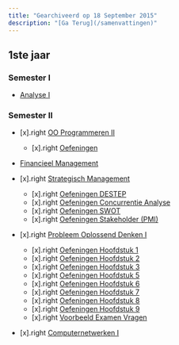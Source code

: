 ```yaml
---
title: "Gearchiveerd op 18 September 2015"
description: "[Ga Terug](/samenvattingen)"
---
```


## 1ste jaar

### Semester I

* [Analyse I](semester-I/Analyse-I.md)

### Semester II

* [x].right [OO Programmeren II](semester-II/OO-Progammeren-II.md)
    * [x].right [Oefeningen](semester-II/Oefeningen-OO-Programmeren-II/index.md)

* [Financieel Management](semester-II/Financieel-Management.md)

* [x].right [Strategisch Management](semester-II/Strategisch-Management.md)
    * [x].right [Oefeningen DESTEP](semester-II/Oefeningen-Strategisch-Management/Oefeningen-DESTEP.md)
    * [x].right [Oefeningen Concurrentie Analyse](semester-II/Oefeningen-Strategisch-Management/Oefeningen-Concurrentie-Analyse.md)
    * [x].right [Oefeningen SWOT](semester-II/Oefeningen-Strategisch-Management/Oefeningen-SWOT.md)
    * [x].right [Oefeningen Stakeholder (PMI)](semester-II/Oefeningen-Strategisch-Management/Oefeningen-PMI.md)

* [x].right [Probleem Oplossend Denken I](semester-II/Probleem-Oplossend-Denken-I.md)
    * [x].right [Oefeningen Hoofdstuk 1](semester-II/Oefeningen-Probleem-Oplossend-Denken-I/1.4.oefeningen.md)
    * [x].right [Oefeningen Hoofdstuk 2](semester-II/Oefeningen-Probleem-Oplossend-Denken-I/2.3.oefeningen.md)
    * [x].right [Oefeningen Hoofdstuk 3](semester-II/Oefeningen-Probleem-Oplossend-Denken-I/3.4.oefeningen.md)
    * [x].right [Oefeningen Hoofdstuk 5](semester-II/Oefeningen-Probleem-Oplossend-Denken-I/5.6.oefeningen.md)
    * [x].right [Oefeningen Hoofdstuk 6](semester-II/Oefeningen-Probleem-Oplossend-Denken-I/6.5.oefeningen.md)
    * [x].right [Oefeningen Hoofdstuk 7](semester-II/Oefeningen-Probleem-Oplossend-Denken-I/7.4.oefeningen.md)
    * [x].right [Oefeningen Hoofdstuk 8](semester-II/Oefeningen-Probleem-Oplossend-Denken-I/8.5.oefeningen.md)
    * [x].right [Oefeningen Hoofdstuk 9](semester-II/Oefeningen-Probleem-Oplossend-Denken-I/9.5.oefeningen.md)
    * [x].right [Voorbeeld Examen Vragen](semester-II/Oefeningen-Probleem-Oplossend-Denken-I/Examen.md)

* [x].right [Computernetwerken I](semester-II/Computernetwerken-I.md)
